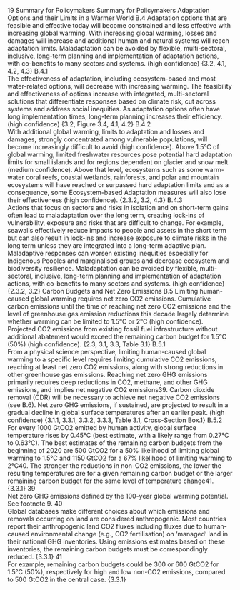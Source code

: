 19
Summary for Policymakers
Summary for Policymakers
Adaptation Options and their Limits in a Warmer World
B.4	
Adaptation options that are feasible and effective today will become constrained and 
less effective with increasing global warming. With increasing global warming, losses and 
damages will increase and additional human and natural systems will reach adaptation 
limits. Maladaptation can be avoided by flexible, multi-sectoral, inclusive, long-term 
planning and implementation of adaptation actions, with co-benefits to many sectors and 
systems. (high confidence) {3.2, 4.1, 4.2, 4.3}
B.4.1	
The effectiveness of adaptation, including ecosystem-based and most water-related options, will decrease with 
increasing warming. The feasibility and effectiveness of options increase with integrated, multi-sectoral solutions that 
differentiate responses based on climate risk, cut across systems and address social inequities. As adaptation options 
often have long implementation times, long-term planning increases their efficiency. (high confidence) {3.2, Figure 3.4, 
4.1, 4.2} 
B.4.2	
With additional global warming, limits to adaptation and losses and damages, strongly concentrated among vulnerable 
populations, will become increasingly difficult to avoid (high confidence). Above 1.5°C of global warming, limited 
freshwater resources pose potential hard adaptation limits for small islands and for regions dependent on glacier 
and snow melt (medium confidence). Above that level, ecosystems such as some warm-water coral reefs, coastal 
wetlands, rainforests, and polar and mountain ecosystems will have reached or surpassed hard adaptation limits and as 
a consequence, some Ecosystem-based Adaptation measures will also lose their effectiveness (high confidence). {2.3.2, 
3.2, 4.3}
B.4.3	
Actions that focus on sectors and risks in isolation and on short-term gains often lead to maladaptation over the long 
term, creating lock-ins of vulnerability, exposure and risks that are difficult to change. For example, seawalls effectively 
reduce impacts to people and assets in the short term but can also result in lock-ins and increase exposure to climate 
risks in the long term unless they are integrated into a long-term adaptive plan. Maladaptive responses can worsen 
existing inequities especially for Indigenous Peoples and marginalised groups and decrease ecosystem and biodiversity 
resilience. Maladaptation can be avoided by flexible, multi-sectoral, inclusive, long-term planning and implementation 
of adaptation actions, with co-benefits to many sectors and systems. (high confidence) {2.3.2, 3.2}
Carbon Budgets and Net Zero Emissions
B.5	
Limiting human-caused global warming requires net zero CO2 emissions. Cumulative carbon 
emissions until the time of reaching net zero CO2 emissions and the level of greenhouse 
gas emission reductions this decade largely determine whether warming can be limited to 
1.5°C or 2°C (high confidence). Projected CO2 emissions from existing fossil fuel infrastructure 
without additional abatement would exceed the remaining carbon budget for 1.5°C (50%) 
(high confidence). {2.3, 3.1, 3.3, Table 3.1}
B.5.1	
From a physical science perspective, limiting human-caused global warming to a specific level requires limiting cumulative 
CO2 emissions, reaching at least net zero CO2 emissions, along with strong reductions in other greenhouse gas emissions. 
Reaching net zero GHG emissions primarily requires deep reductions in CO2, methane, and other GHG emissions, and 
implies net negative CO2 emissions39. Carbon dioxide removal (CDR) will be necessary to achieve net negative CO2 
emissions (see B.6). Net zero GHG emissions, if sustained, are projected to result in a gradual decline in global surface 
temperatures after an earlier peak. (high confidence) {3.1.1, 3.3.1, 3.3.2, 3.3.3, Table 3.1, Cross-Section Box.1}
B.5.2	
For every 1000 GtCO2 emitted by human activity, global surface temperature rises by 0.45°C (best estimate, with a likely 
range from 0.27°C to 0.63°C). The best estimates of the remaining carbon budgets from the beginning of 2020 are 
500 GtCO2 for a 50% likelihood of limiting global warming to 1.5°C and 1150 GtCO2 for a 67% likelihood of limiting 
warming to 2°C40. The stronger the reductions in non-CO2 emissions, the lower the resulting temperatures are for a given 
remaining carbon budget or the larger remaining carbon budget for the same level of temperature change41. {3.3.1}
39	
Net zero GHG emissions defined by the 100-year global warming potential. See footnote 9.
40	
Global databases make different choices about which emissions and removals occurring on land are considered anthropogenic. Most countries report their 
anthropogenic land CO2 fluxes including fluxes due to human-caused environmental change (e.g., CO2 fertilisation) on ‘managed’ land in their national 
GHG inventories. Using emissions estimates based on these inventories, the remaining carbon budgets must be correspondingly reduced. {3.3.1}
41	
For example, remaining carbon budgets could be 300 or 600 GtCO2 for 1.5°C (50%), respectively for high and low non-CO2 emissions, compared to 
500 GtCO2 in the central case. {3.3.1}
